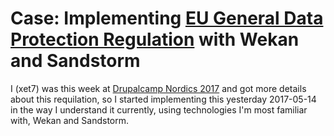 # Case: Implementing [EU General Data Protection Regulation](https://en.wikipedia.org/wiki/General_Data_Protection_Regulation) with Wekan and Sandstorm

I (xet7) was this week at [Drupalcamp Nordics 2017](http://www.drupalcampnordics.com) and got more details about this requilation, so I started implementing this yesterday 2017-05-14 in the way I understand it currently, using technologies I'm most familiar with, Wekan and Sandstorm.

